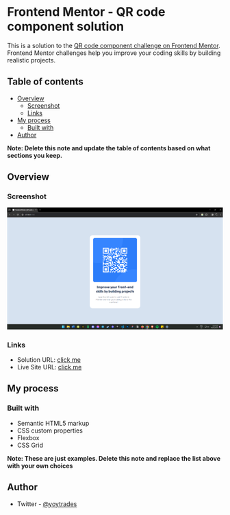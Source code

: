 # Frontend Mentor - QR code component solution

This is a solution to the [QR code component challenge on Frontend Mentor](https://www.frontendmentor.io/challenges/qr-code-component-iux_sIO_H). Frontend Mentor challenges help you improve your coding skills by building realistic projects. 

## Table of contents

- [Overview](#overview)
  - [Screenshot](#screenshot)
  - [Links](#links)
- [My process](#my-process)
  - [Built with](#built-with)
- [Author](#author)


**Note: Delete this note and update the table of contents based on what sections you keep.**

## Overview

### Screenshot

![](./images/qr.png)


### Links

- Solution URL: [click me](https://github.com/yoyford/QR-code-component)
- Live Site URL: [click me](https://yoyford.github.io/QR-code-component/)

## My process

### Built with

- Semantic HTML5 markup
- CSS custom properties
- Flexbox
- CSS Grid


**Note: These are just examples. Delete this note and replace the list above with your own choices**

## Author

- Twitter - [@yoytrades](https://www.twitter.com/yourusername)

